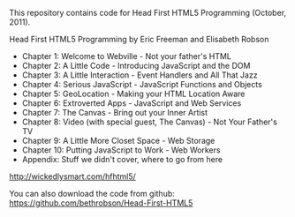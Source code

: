 This repository contains code for Head First HTML5 Programming 
(October, 2011).

Head First HTML5 Programming
by Eric Freeman
and Elisabeth Robson

- Chapter 1: Welcome to Webville - Not your father's HTML
- Chapter 2: A Little Code - Introducing JavaScript and the DOM 
- Chapter 3: A Little Interaction - Event Handlers and All That Jazz 
- Chapter 4: Serious JavaScript - JavaScript Functions and Objects
- Chapter 5: GeoLocation - Making your HTML Location Aware
- Chapter 6: Extroverted Apps - JavaScript and Web Services
- Chapter 7: The Canvas - Bring out your Inner Artist
- Chapter 8: Video (with special guest, The Canvas) - Not Your Father's TV
- Chapter 9: A Little More Closet Space - Web Storage
- Chapter 10: Putting JavaScript to Work - Web Workers
- Appendix: Stuff we didn't cover, where to go from here

http://wickedlysmart.com/hfhtml5/

You can also download the code from github:
https://github.com/bethrobson/Head-First-HTML5

